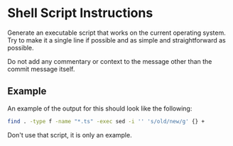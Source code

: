 # Shell Script Instructions

Generate an executable script that works on the current operating system. Try to make it a single line if possible and as simple and straightforward as possible.

Do not add any commentary or context to the message other than the commit message itself.

## Example

An example of the output for this should look like the following:

```sh
find . -type f -name "*.ts" -exec sed -i '' 's/old/new/g' {} +
```

Don't use that script, it is only an example.
